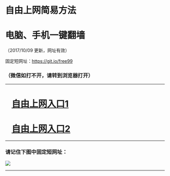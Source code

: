 ﻿# 自由上网简易方法

# 电脑、手机一键翻墙

（2017/10/09 更新，网址有效）

固定短网址：https://git.io/free99

### （微信如打不开，请转到浏览器打开）


***





# &nbsp;&nbsp; <a href="http://ft1537110949.fwq-tz-1001.info/fwqtz01.html?t=10090013037 " target="_blank">自由上网入口1</a>
# &nbsp;&nbsp; <a href="http://ft2352432676.fwq-tz-1002.info/fwqtz02.html?t=10090019932 " target="_blank">自由上网入口2</a>
***

### 请记住下图中固定短网址：

<img src="https://s3-us-west-2.amazonaws.com/fwq-1001/yjfq-20170905okok.png" /> 


***

